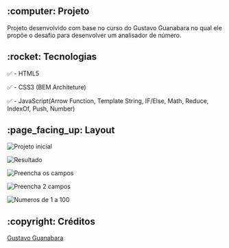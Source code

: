 <h2>:computer: Projeto</h2>
Projeto desenvolvido com base no curso do Gustavo Guanabara no qual ele propõe o desafio para desenvolver um analisador de número.

<h2>:rocket: Tecnologias</h2>

:white_check_mark: - HTML5

:white_check_mark: - CSS3 (BEM Architeture)

:white_check_mark: - JavaScript(Arrow Function, Template String, IF/Else, Math, Reduce, IndexOf, Push, Number)

<h2>:page_facing_up: Layout</h2>

![Projeto inicial](https://user-images.githubusercontent.com/45328215/72701099-dff1ff80-3b2c-11ea-92c8-8067fb5f4c30.png)

![Resultado](https://user-images.githubusercontent.com/45328215/72701065-c0f36d80-3b2c-11ea-9fb6-821ff1181edb.png)

![Preencha os campos](https://user-images.githubusercontent.com/45328215/72701069-c2249a80-3b2c-11ea-97bc-cad6800e4714.png)

![Preencha 2 campos](https://user-images.githubusercontent.com/45328215/72701070-c2bd3100-3b2c-11ea-8d62-d22506dbf068.png)

![Numeros de 1 a 100](https://user-images.githubusercontent.com/45328215/72701066-c0f36d80-3b2c-11ea-9af8-57874e775837.png)

<h2>:copyright: Créditos</h2>

[Gustavo Guanabara ](https://www.youtube.com/playlist?list=PLHz_AreHm4dlsK3Nr9GVvXCbpQyHQl1o1)
